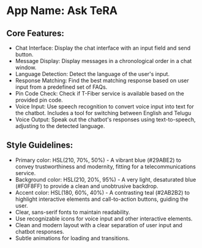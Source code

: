 # **App Name**: Ask TeRA

## Core Features:

- Chat Interface: Display the chat interface with an input field and send button.
- Message Display: Display messages in a chronological order in a chat window.
- Language Detection: Detect the language of the user's input.
- Response Matching: Find the best matching response based on user input from a predefined set of FAQs.
- Pin Code Check: Check if T-Fiber service is available based on the provided pin code.
- Voice Input: Use speech recognition to convert voice input into text for the chatbot. Includes a tool for switching between English and Telugu
- Voice Output: Speak out the chatbot's responses using text-to-speech, adjusting to the detected language.

## Style Guidelines:

- Primary color: HSL(210, 70%, 50%) - A vibrant blue (#29ABE2) to convey trustworthiness and modernity, fitting for a telecommunications service.
- Background color: HSL(210, 20%, 95%) - A very light, desaturated blue (#F0F8FF) to provide a clean and unobtrusive backdrop.
- Accent color: HSL(180, 60%, 40%) - A contrasting teal (#2AB2B2) to highlight interactive elements and call-to-action buttons, guiding the user.
- Clear, sans-serif fonts to maintain readability.
- Use recognizable icons for voice input and other interactive elements.
- Clean and modern layout with a clear separation of user input and chatbot responses.
- Subtle animations for loading and transitions.